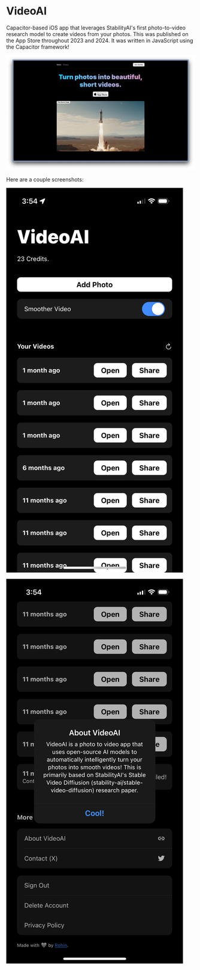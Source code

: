 # VideoAI

Capacitor-based iOS app that leverages StabilityAI's first photo-to-video research model to create videos from your photos. This was published on the App Store throughout 2023 and 2024. It was written in JavaScript using the Capacitor framework!

![](pics/2024-12-05-17-26-49.png)

Here are a couple screenshots:

![](pics/2024-12-05-15-55-14.png)

![](pics/2024-12-05-15-55-18.png)
